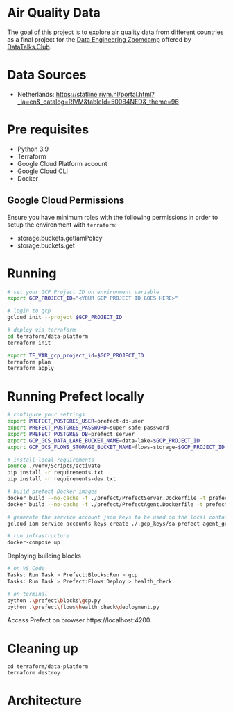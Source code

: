 # Air Quality Data

The goal of this project is to explore air quality data from different countries as a final project for the [Data Engineering Zoomcamp](https://github.com/DataTalksClub/data-engineering-zoomcamp/tree/main) offered by [DataTalks.Club](https://datatalks.club/).

# Data Sources

- Netherlands: https://statline.rivm.nl/portal.html?_la=en&_catalog=RIVM&tableId=50084NED&_theme=96

# Pre requisites

- Python 3.9
- Terraform
- Google Cloud Platform account
- Google Cloud CLI
- Docker

## Google Cloud Permissions

Ensure you have minimum roles with the following permissions in order to setup the environment with `terraform`:
- storage.buckets.getIamPolicy
- storage.buckets.get

# Running

```sh
# set your GCP Project ID on environment variable
export GCP_PROJECT_ID="<YOUR GCP PROJECT ID GOES HERE>"

# login to gcp
gcloud init --project $GCP_PROJECT_ID

# deploy via terraform
cd terraform/data-platform
terraform init

export TF_VAR_gcp_project_id=$GCP_PROJECT_ID
terraform plan
terraform apply
```

# Running Prefect locally

```sh
# configure your settings
export PREFECT_POSTGRES_USER=prefect-db-user
export PREFECT_POSTGRES_PASSWORD=super-safe-password
export PREFECT_POSTGRES_DB=prefect_server
export GCP_GCS_DATA_LAKE_BUCKET_NAME=data-lake-$GCP_PROJECT_ID
export GCP_GCS_FLOWS_STORAGE_BUCKET_NAME=flows-storage-$GCP_PROJECT_ID

# install local requirements
source ./venv/Scripts/activate
pip install -r requirements.txt
pip install -r requirements-dev.txt

# build prefect Docker images
docker build --no-cache -f ./prefect/PrefectServer.Dockerfile -t prefect-server:2.8.3 .
docker build --no-cache -f ./prefect/PrefectAgent.Dockerfile -t prefect-agent:2.8.3 .

# generate the service account json keys to be used on the local containers
gcloud iam service-accounts keys create ./.gcp_keys/sa-prefect-agent_gcp_key.json --iam-account=sa-prefect-agent@$GCP_PROJECT_ID.iam.gserviceaccount.com

# run infrastructure
docker-compose up
```

Deploying building blocks
```sh
# on VS Code
Tasks: Run Task > Prefect:Blocks:Run > gcp
Tasks: Run Task > Prefect:Flows:Deploy > health_check

# on terminal
python .\prefect\blocks\gcp.py
python .\prefect\flows\health_check\deployment.py
```

Access Prefect on browser https://localhost:4200.

# Cleaning up

```
cd terraform/data-platform
terraform destroy
```

# Architecture